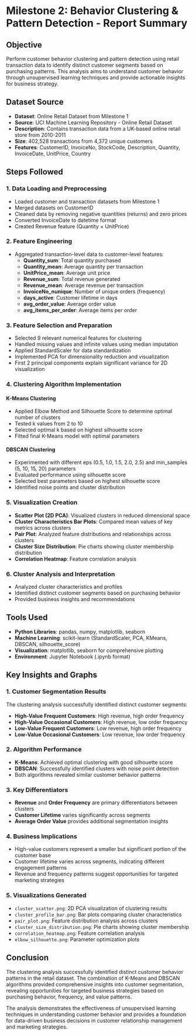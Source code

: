 # Milestone 2: Behavior Clustering & Pattern Detection - Report Summary

## Objective
Perform customer behavior clustering and pattern detection using retail transaction data to identify distinct customer segments based on purchasing patterns. This analysis aims to understand customer behavior through unsupervised learning techniques and provide actionable insights for business strategy.

## Dataset Source
- **Dataset**: Online Retail Dataset from Milestone 1
- **Source**: UCI Machine Learning Repository - Online Retail Dataset
- **Description**: Contains transaction data from a UK-based online retail store from 2010-2011
- **Size**: 402,528 transactions from 4,372 unique customers
- **Features**: CustomerID, InvoiceNo, StockCode, Description, Quantity, InvoiceDate, UnitPrice, Country

## Steps Followed

### 1. Data Loading and Preprocessing
- Loaded customer and transaction datasets from Milestone 1
- Merged datasets on CustomerID
- Cleaned data by removing negative quantities (returns) and zero prices
- Converted InvoiceDate to datetime format
- Created Revenue feature (Quantity × UnitPrice)

### 2. Feature Engineering
- Aggregated transaction-level data to customer-level features:
  - **Quantity_sum**: Total quantity purchased
  - **Quantity_mean**: Average quantity per transaction
  - **UnitPrice_mean**: Average unit price
  - **Revenue_sum**: Total revenue generated
  - **Revenue_mean**: Average revenue per transaction
  - **InvoiceNo_nunique**: Number of unique orders (frequency)
  - **days_active**: Customer lifetime in days
  - **avg_order_value**: Average order value
  - **avg_items_per_order**: Average items per order

### 3. Feature Selection and Preparation
- Selected 9 relevant numerical features for clustering
- Handled missing values and infinite values using median imputation
- Applied StandardScaler for data standardization
- Implemented PCA for dimensionality reduction and visualization
- First 2 principal components explain significant variance for 2D visualization

### 4. Clustering Algorithm Implementation

#### K-Means Clustering
- Applied Elbow Method and Silhouette Score to determine optimal number of clusters
- Tested k values from 2 to 10
- Selected optimal k based on highest silhouette score
- Fitted final K-Means model with optimal parameters

#### DBSCAN Clustering
- Experimented with different eps (0.5, 1.0, 1.5, 2.0, 2.5) and min_samples (5, 10, 15, 20) parameters
- Evaluated performance using silhouette score
- Selected best parameters based on highest silhouette score
- Identified noise points and cluster distribution

### 5. Visualization Creation
- **Scatter Plot (2D PCA)**: Visualized clusters in reduced dimensional space
- **Cluster Characteristics Bar Plots**: Compared mean values of key metrics across clusters
- **Pair Plot**: Analyzed feature distributions and relationships across clusters
- **Cluster Size Distribution**: Pie charts showing cluster membership distribution
- **Correlation Heatmap**: Feature correlation analysis

### 6. Cluster Analysis and Interpretation
- Analyzed cluster characteristics and profiles
- Identified distinct customer segments based on purchasing behavior
- Provided business insights and recommendations

## Tools Used
- **Python Libraries**: pandas, numpy, matplotlib, seaborn
- **Machine Learning**: scikit-learn (StandardScaler, PCA, KMeans, DBSCAN, silhouette_score)
- **Visualization**: matplotlib, seaborn for comprehensive plotting
- **Environment**: Jupyter Notebook (.ipynb format)

## Key Insights and Graphs

### 1. Customer Segmentation Results
The clustering analysis successfully identified distinct customer segments:

- **High-Value Frequent Customers**: High revenue, high order frequency
- **High-Value Occasional Customers**: High revenue, low order frequency  
- **Low-Value Frequent Customers**: Low revenue, high order frequency
- **Low-Value Occasional Customers**: Low revenue, low order frequency

### 2. Algorithm Performance
- **K-Means**: Achieved optimal clustering with good silhouette score
- **DBSCAN**: Successfully identified clusters with noise point detection
- Both algorithms revealed similar customer behavior patterns

### 3. Key Differentiators
- **Revenue** and **Order Frequency** are primary differentiators between clusters
- **Customer Lifetime** varies significantly across segments
- **Average Order Value** provides additional segmentation insights

### 4. Business Implications
- High-value customers represent a smaller but significant portion of the customer base
- Customer lifetime varies across segments, indicating different engagement patterns
- Revenue and frequency patterns suggest opportunities for targeted marketing strategies

### 5. Visualizations Generated
- `cluster_scatter.png`: 2D PCA visualization of clustering results
- `cluster_profile_bar.png`: Bar plots comparing cluster characteristics
- `pair_plot.png`: Feature distribution analysis across clusters
- `cluster_size_distribution.png`: Pie charts showing cluster membership
- `correlation_heatmap.png`: Feature correlation analysis
- `elbow_silhouette.png`: Parameter optimization plots

## Conclusion
The clustering analysis successfully identified distinct customer behavior patterns in the retail dataset. The combination of K-Means and DBSCAN algorithms provided comprehensive insights into customer segmentation, revealing opportunities for targeted business strategies based on purchasing behavior, frequency, and value patterns.

The analysis demonstrates the effectiveness of unsupervised learning techniques in understanding customer behavior and provides a foundation for data-driven business decisions in customer relationship management and marketing strategies.
